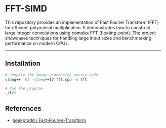 # FFT-SIMD

This repository provides an implementation of Fast Fourier Transform (FFT) for efficient polynomial multiplication. It demonstrates how to construct large integer convolutions using complex FFT (floating-point). The project showcases techniques for handling large input sizes and benchmarking performance on modern CPUs.

---

## Installation

```bash
# Compile the image processing source code
clang++ -O3 -std=c++17 fft.cpp -o fft

# Run the program
./fft
```

## References
- [geekpradd / Fast-Fourier-Transform](https://github.com/geekpradd/Fast-Fourier-Transform/tree/master)
